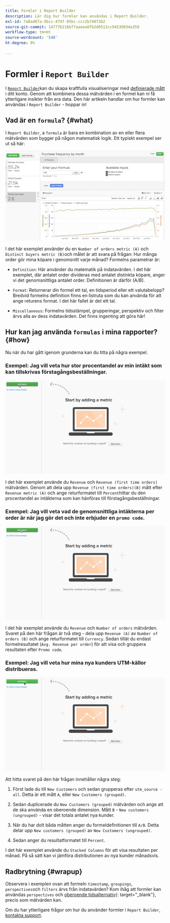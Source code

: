 ```yaml
---
title: Formler i Report Builder
description: Lär dig hur formler kan användas i Report Builder.
exl-id: 7a0ad07a-5bcc-474f-95bc-ccc2b74073b2
source-git-commit: 14777b216bf7aaeea0fb2d0513cc94539034a359
workflow-type: tm+mt
source-wordcount: '548'
ht-degree: 0%

---
```


# Formler i `Report Builder`

I [`Report Builder`](../../tutorials/using-visual-report-builder.md)kan du skapa kraftfulla visualiseringar med [definierade mått](../../data-user/reports/ess-manage-data-metrics.md) i ditt konto. Genom att kombinera dessa mätvärden i en formel kan ni få ytterligare insikter från era data. Den här artikeln handlar om hur formler kan användas i `Report Builder` - hoppar in!

## Vad är en `formula`? {#what}

I `Report Builder`, a `formula` är bara en kombination av en eller flera mätvärden som bygger på någon matematisk logik. Ett typiskt exempel ser ut så här:

![](../../assets/formula-example.png)

I det här exemplet använder du en `Number of orders metric (A)` och `Distinct buyers metric (B)`och målet är att svara på frågan: Hur många order gör mina köpare i genomsnitt varje månad? Formelns parametrar är:

* `Definition`: Här använder du matematik på indatavärden. I det här exemplet, där antalet order divideras med antalet distinkta köpare, anger vi det genomsnittliga antalet order. Definitionen är därför (A/B).

* `Format`: Returnerar din formel ett tal, en tidsperiod eller ett valutabelopp? Bredvid formelns definition finns en listruta som du kan använda för att ange returens format. I det här fallet är det ett tal.

* `Miscellaneous`: Formelns tidsstämpel, grupperingar, perspektiv och filter ärvs alla av dess indatavärden. Det finns ingenting att göra här!

## Hur kan jag använda `formulas` i mina rapporter? {#how}

Nu när du har gått igenom grunderna kan du titta på några exempel.

### Exempel: Jag vill veta hur stor procentandel av min intäkt som kan tillskrivas förstagångsbeställningar.

![Använda formler för att hitta procentandelen av intäkt som härrör från förstagångsorder](../../assets/first_time_orders.gif)

I det här exemplet använde du `Revenue` och `Revenue (first time orders)` mätvärden. Genom att dela upp `Revenue (first time orders)(B)` mått efter `Revenue metric (A)` och ange returformatet till `Percent`hittar du den procentandel av intäkterna som kan hänföras till förstagångsbeställningar.

### Exempel: Jag vill veta vad de genomsnittliga intäkterna per order är när jag gör det och inte erbjuder en `promo code`.

![Använda formler för att hitta den genomsnittliga intäkten per order med och utan kampanjkoder](../../assets/promo_code.gif)

I det här exemplet använde du `Revenue` och `Number of orders` mätvärden. Svaret på den här frågan är två steg - dela upp `Revenue (A)` av `Number of orders (B)` och ange returformatet till `Currency`. Sedan tillät du endast formelresultatet (`Avg. Revenue per order`) för att visa och gruppera resultaten efter `Promo code`.

### Exempel: Jag vill veta hur mina nya kunders UTM-källor distribueras.

![Använda formler för att hitta distributionen av nya kunders UTM-källor](../../assets/distro.gif)

Att hitta svaret på den här frågan innehåller några steg:

1. Först lade du till `New Customers` och sedan grupperas efter `utm_source - all`. Detta är ett mått `A`, eller `New Customers (grouped)`.

1. Sedan duplicerade du `New Customers (grouped)` mätvärden och ange att de ska använda en oberoende dimension. Mått `B` - `New customers (ungrouped)` - visar det totala antalet nya kunder.

1. När du har dolt båda måtten anger du formeldefinitionen till `A/B`. Detta delar upp `New customers (grouped)` av `New Customers (ungrouped)`.

1. Sedan anger du resultatformatet till `Percent`.

I det här exemplet använde du `Stacked Columns` för att visa resultaten per månad. På så sätt kan vi jämföra distributionen av nya kunder månadsvis.

## Radbrytning {#wrapup}

Observera i exemplen ovan att formeln `timestamp`, `groupings`, `perspectives`och `filters` ärvs från indatavärden? Kom ihåg att formler kan användas `perspectives` och [oberoende tidsalternativ](../../tutorials/time-options-visual-rpt-bldr.md){: target=&quot;_blank&quot;}, precis som mätvärden kan.

Om du har ytterligare frågor om hur du använder formler i `Report Builder`, [kontakta support](https://experienceleague.adobe.com/docs/commerce-knowledge-base/kb/troubleshooting/miscellaneous/mbi-service-policies.html?lang=en).

